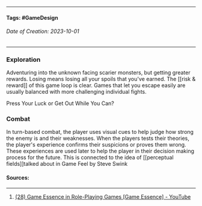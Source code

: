 __________________________________________________________________________
#### **Tags:** #GameDesign 
###### *Date of Creation: 2023-10-01*
__________________________________________________________________________
### Exploration
Adventuring into the unknown facing scarier monsters, but getting greater rewards. Losing means losing all your spoils that you've earned. The [[risk & reward]] of this game loop is clear. Games that let you escape easily are usually balanced with more challenging individual fights.

Press Your Luck or Get Out While You Can?
### Combat
In turn-based combat, the player uses visual cues to help judge how strong the enemy is and their weaknesses. When the players tests their theories, the player's experience confirms their suspicions or proves them wrong. These experiences are used later to help the player in their decision making process for the future. This is connected to the idea of [[perceptual fields]]talked about in Game Feel by Steve Swink 
#### Sources:
__________________________________________________________________________
1. [(28) Game Essence in Role-Playing Games [Game Essence] - YouTube](https://www.youtube.com/watch?v=BFGkFHb2lBw&list=PLgKCjZ2WsVLSllvUzbkHIQurVIJdhAQ4m&index=15&ab_channel=MasahiroSakuraionCreatingGames)